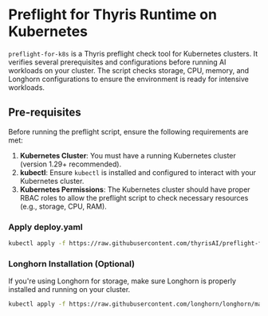 # Preflight for Thyris Runtime on Kubernetes

`preflight-for-k8s` is a Thyris preflight check tool for Kubernetes clusters. It verifies several prerequisites and configurations before running AI workloads on your cluster. The script checks storage, CPU, memory, and Longhorn configurations to ensure the environment is ready for intensive workloads.

## Pre-requisites

Before running the preflight script, ensure the following requirements are met:

1. **Kubernetes Cluster**: You must have a running Kubernetes cluster (version 1.29+ recommended).
2. **kubectl**: Ensure `kubectl` is installed and configured to interact with your Kubernetes cluster.
4. **Kubernetes Permissions**: The Kubernetes cluster should have proper RBAC roles to allow the preflight script to check necessary resources (e.g., storage, CPU, RAM).

### Apply deploy.yaml

```bash
kubectl apply -f https://raw.githubusercontent.com/thyrisAI/preflight-for-k8s/main/deploy/deploy.yaml
```

### Longhorn Installation (Optional)
If you're using Longhorn for storage, make sure Longhorn is properly installed and running on your cluster.

```bash
kubectl apply -f https://raw.githubusercontent.com/longhorn/longhorn/master/deploy/longhorn.yaml
```




